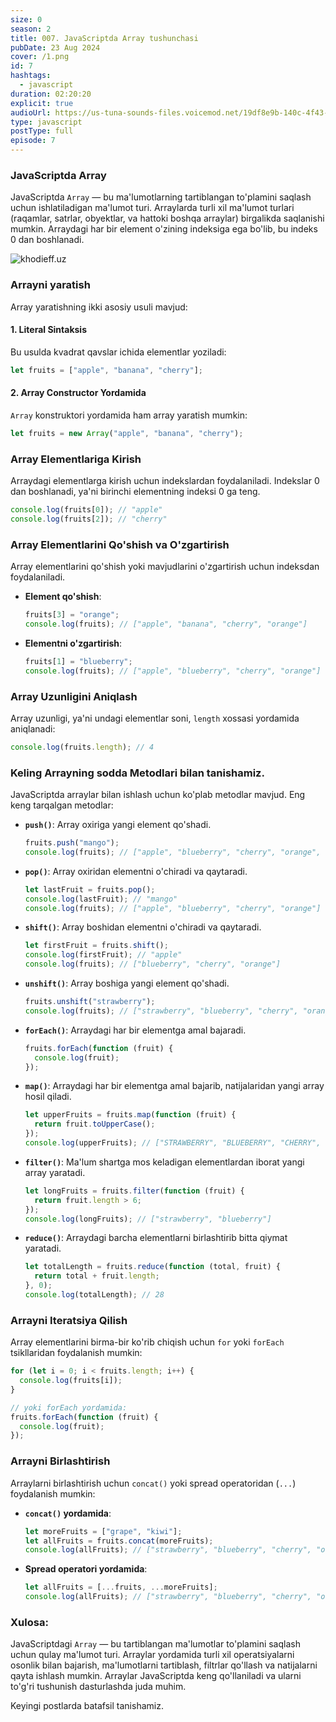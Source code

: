 ```yaml
---
size: 0
season: 2
title: 007. JavaScriptda Array tushunchasi
pubDate: 23 Aug 2024
cover: /1.png
id: 7
hashtags:
  - javascript
duration: 02:20:20
explicit: true
audioUrl: https://us-tuna-sounds-files.voicemod.net/19df8e9b-140c-4f43-8c0e-09c162821765-1658350707858.mp3
type: javascript
postType: full
episode: 7
---
```


### JavaScriptda Array

JavaScriptda `Array` — bu ma'lumotlarning tartiblangan to'plamini saqlash uchun ishlatiladigan ma'lumot turi. Arraylarda turli xil ma'lumot turlari (raqamlar, satrlar, obyektlar, va hattoki boshqa arraylar) birgalikda saqlanishi mumkin. Arraydagi har bir element o'zining indeksiga ega bo'lib, bu indeks 0 dan boshlanadi.

![khodieff.uz](https://www.guvi.in/blog/wp-content/uploads/2024/03/creating_and_initializing_arrays-1200x628.webp "khodieff.uz")

### Arrayni yaratish

Array yaratishning ikki asosiy usuli mavjud:

#### 1. **Literal Sintaksis**

Bu usulda kvadrat qavslar ichida elementlar yoziladi:

```javascript
let fruits = ["apple", "banana", "cherry"];
```

#### 2. **Array Constructor Yordamida**

`Array` konstruktori yordamida ham array yaratish mumkin:

```javascript
let fruits = new Array("apple", "banana", "cherry");
```

### Array Elementlariga Kirish

Arraydagi elementlarga kirish uchun indekslardan foydalaniladi. Indekslar 0 dan boshlanadi, ya'ni birinchi elementning indeksi 0 ga teng.

```javascript
console.log(fruits[0]); // "apple"
console.log(fruits[2]); // "cherry"
```

### Array Elementlarini Qo'shish va O'zgartirish

Array elementlarini qo'shish yoki mavjudlarini o'zgartirish uchun indeksdan foydalaniladi.

- **Element qo'shish**:

  ```javascript
  fruits[3] = "orange";
  console.log(fruits); // ["apple", "banana", "cherry", "orange"]
  ```

- **Elementni o'zgartirish**:

  ```javascript
  fruits[1] = "blueberry";
  console.log(fruits); // ["apple", "blueberry", "cherry", "orange"]
  ```

### Array Uzunligini Aniqlash

Array uzunligi, ya'ni undagi elementlar soni, `length` xossasi yordamida aniqlanadi:

```javascript
console.log(fruits.length); // 4
```

### Keling Arrayning sodda Metodlari bilan tanishamiz.

JavaScriptda arraylar bilan ishlash uchun ko'plab metodlar mavjud. Eng keng tarqalgan metodlar:

- **`push()`**: Array oxiriga yangi element qo'shadi.

  ```javascript
  fruits.push("mango");
  console.log(fruits); // ["apple", "blueberry", "cherry", "orange", "mango"]
  ```

- **`pop()`**: Array oxiridan elementni o'chiradi va qaytaradi.

  ```javascript
  let lastFruit = fruits.pop();
  console.log(lastFruit); // "mango"
  console.log(fruits); // ["apple", "blueberry", "cherry", "orange"]
  ```

- **`shift()`**: Array boshidan elementni o'chiradi va qaytaradi.

  ```javascript
  let firstFruit = fruits.shift();
  console.log(firstFruit); // "apple"
  console.log(fruits); // ["blueberry", "cherry", "orange"]
  ```

- **`unshift()`**: Array boshiga yangi element qo'shadi.

  ```javascript
  fruits.unshift("strawberry");
  console.log(fruits); // ["strawberry", "blueberry", "cherry", "orange"]
  ```

- **`forEach()`**: Arraydagi har bir elementga amal bajaradi.

  ```javascript
  fruits.forEach(function (fruit) {
    console.log(fruit);
  });
  ```

- **`map()`**: Arraydagi har bir elementga amal bajarib, natijalaridan yangi array hosil qiladi.

  ```javascript
  let upperFruits = fruits.map(function (fruit) {
    return fruit.toUpperCase();
  });
  console.log(upperFruits); // ["STRAWBERRY", "BLUEBERRY", "CHERRY", "ORANGE"]
  ```

- **`filter()`**: Ma'lum shartga mos keladigan elementlardan iborat yangi array yaratadi.

  ```javascript
  let longFruits = fruits.filter(function (fruit) {
    return fruit.length > 6;
  });
  console.log(longFruits); // ["strawberry", "blueberry"]
  ```

- **`reduce()`**: Arraydagi barcha elementlarni birlashtirib bitta qiymat yaratadi.

  ```javascript
  let totalLength = fruits.reduce(function (total, fruit) {
    return total + fruit.length;
  }, 0);
  console.log(totalLength); // 28
  ```

### Arrayni Iteratsiya Qilish

Array elementlarini birma-bir ko'rib chiqish uchun `for` yoki `forEach` tsikllaridan foydalanish mumkin:

```javascript
for (let i = 0; i < fruits.length; i++) {
  console.log(fruits[i]);
}

// yoki forEach yordamida:
fruits.forEach(function (fruit) {
  console.log(fruit);
});
```

### Arrayni Birlashtirish

Arraylarni birlashtirish uchun `concat()` yoki spread operatoridan (`...`) foydalanish mumkin:

- **`concat()` yordamida**:

  ```javascript
  let moreFruits = ["grape", "kiwi"];
  let allFruits = fruits.concat(moreFruits);
  console.log(allFruits); // ["strawberry", "blueberry", "cherry", "orange", "grape", "kiwi"]
  ```

- **Spread operatori yordamida**:

  ```javascript
  let allFruits = [...fruits, ...moreFruits];
  console.log(allFruits); // ["strawberry", "blueberry", "cherry", "orange", "grape", "kiwi"]
  ```

### Xulosa:

JavaScriptdagi `Array` — bu tartiblangan ma'lumotlar to'plamini saqlash uchun qulay ma'lumot turi. Arraylar yordamida turli xil operatsiyalarni osonlik bilan bajarish, ma'lumotlarni tartiblash, filtrlar qo'llash va natijalarni qayta ishlash mumkin. Arraylar JavaScriptda keng qo'llaniladi va ularni to'g'ri tushunish dasturlashda juda muhim.

Keyingi postlarda batafsil tanishamiz.
